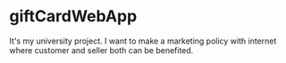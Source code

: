 # giftCardWebApp
It's my university project. I want to make a marketing policy with internet where customer and seller both can be benefited.
